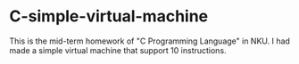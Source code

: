 # C-simple-virtual-machine
This is the mid-term homework of "C Programming Language" in NKU. I had made a simple virtual machine that support 10 instructions.
